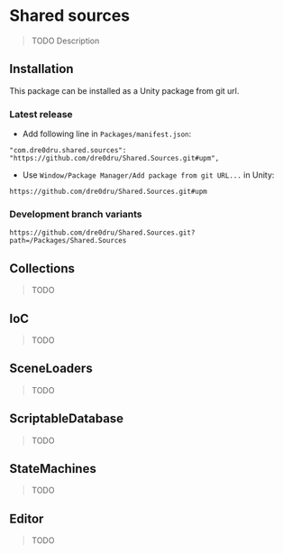 # Shared sources
> TODO Description

## Installation
This package can be installed as a Unity package from git url.

### Latest release
- Add following line in `Packages/manifest.json`:
```
"com.dre0dru.shared.sources": "https://github.com/dre0dru/Shared.Sources.git#upm",
```
- Use `Window/Package Manager/Add package from git URL...` in Unity:
```
https://github.com/dre0dru/Shared.Sources.git#upm
```

### Development branch variants
```
https://github.com/dre0dru/Shared.Sources.git?path=/Packages/Shared.Sources
```

## Collections
> TODO

## IoC
> TODO

## SceneLoaders
> TODO

## ScriptableDatabase
> TODO

## StateMachines
> TODO

## Editor
> TODO